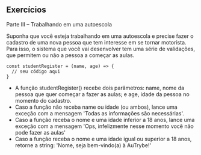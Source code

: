 ## Exercícios
Parte III – Trabalhando em uma autoescola

Suponha que você esteja trabalhando em uma autoescola e precise fazer o cadastro de uma nova pessoa que tem interesse em se tornar motorista. Para isso, o sistema que você vai desenvolver tem uma série de validações, que permitem ou não a pessoa a começar as aulas.

```
const studentRegister = (name, age) => {
  // seu código aqui
}
```

* A função studentRegister() recebe dois parâmetros: name, nome da pessoa que quer começar a fazer as aulas; e age, idade da pessoa no momento do cadastro.
* Caso a função não receba name ou idade (ou ambos), lance uma exceção com a mensagem 'Todas as informações são necessárias'.
* Caso a função receba o nome e uma idade inferior a 18 anos, lance uma exceção com a mensagem 'Ops, infelizmente nesse momento você não pode fazer as aulas'
* Caso a função receba o nome e uma idade igual ou superior a 18 anos, retorne a string: 'Nome, seja bem-vindo(a) à AuTrybe!'